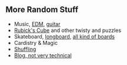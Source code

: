 <h2 id="more">More Random Stuff</h2>

* Music, <a href="https://soundcloud.com/xen0bass" target="_blank">EDM</a>, <a href="https://www.youtube.com/watch?v=IYPebfpomDk" target="_blank">guitar</a>
* <a href="https://www.youtube.com/watch?v=bXWHQMnFHhA" target="_blank">Rubick's Cube</a> and other twisty and puzzles
* Skateboard, <a href="https://www.youtube.com/playlist?list=PLibJuFeVTa3LXzsOTFGea73vpo3FuOOnE" target="_blank">longboard</a>, <a href="https://www.youtube.com/watch?v=LzgNch6t1l0" target="_blank">all kind of boards</a>
* Cardistry & Magic
* <a href="https://www.youtube.com/playlist?list=PLibJuFeVTa3JhBWFaZdsAE2NCWPaOf6Xd" target="_blank">Shuffling</a>
* <a href="https://max-sundukov.medium.com/" target="_blank">Blog, not very technical</a>
